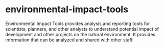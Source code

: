 # environmental-impact-tools
Environmental Impact Tools provides analysis and reporting tools for scientists, planners, and other analysts to understand potential impact of development and other projects on the natural environment.  It provides information that can be analyzed and shared with other staff.
